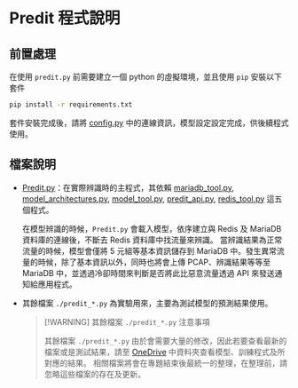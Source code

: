 # Predit 程式說明

## 前置處理

在使用 `predit.py` 前需要建立一個 python 的虛擬環境，並且使用 `pip` 安裝以下套件

```bash
pip install -r requirements.txt
```

套件安裝完成後，請將 [config.py](./config.py) 中的連線資訊，模型設定設定完成，供後續程式使用。

## 檔案說明

- [Predit.py](./Predit.py)：在實際辨識時的主程式，其依賴 [mariadb_tool.py](./mariadb_tool.py), [model_architectures.py](./model_architectures.py),
[model_tool.py](./model_tool.py), [predit_api.py](predit_api.py), [redis_tool.py](./redis_tool.py) 這五個程式。

    在模型辨識的時候，`Predit.py` 會載入模型，依序建立與 Redis 及 MariaDB 資料庫的連線後，不斷去 Redis 資料庫中找流量來辨識。
    當辨識結果為正常流量的時候，模型會僅將 5 元組等基本資訊儲存到 MariaDB 中。發生異常流量的時候，除了基本資訊以外，同時也將會上傳 
    PCAP、辨識結果等等至 MariaDB 中，並透過冷卻時間來判斷是否將此比惡意流量透過 API 來發送通知給應用程式。
- 其餘檔案 `./predit_*.py` 為實驗用來，主要為測試模型的預測結果使用。
    
    > [!WARNING]  其餘檔案 `./predit_*.py` 注意事項
    > 
    > 其餘檔案 `./predit_*.py` 由於會需要大量的修改，因此若要查看最新的檔案或是測試結果，請至 [OneDrive](https://drive.jjin24.com) 中資料夾查看模型、訓練程式及所對應的結果。
    > 相關檔案將會在專題結束後最統一的整理，在整理前，請忽略這些檔案的存在及更新。